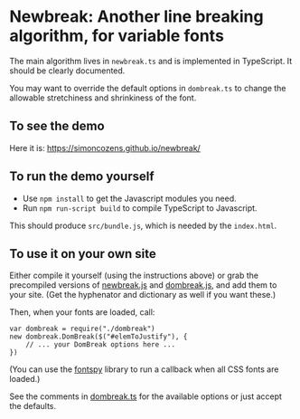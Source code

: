 # Newbreak: Another line breaking algorithm, for variable fonts

The main algorithm lives in `newbreak.ts` and is implemented in TypeScript.
It should be clearly documented.

You may want to override the default options in `dombreak.ts` to change
the allowable stretchiness and shrinkiness of the font.

## To see the demo

Here it is: https://simoncozens.github.io/newbreak/

## To run the demo yourself

* Use `npm install` to get the Javascript modules you need.
* Run `npm run-script build` to compile TypeScript to Javascript.

This should produce `src/bundle.js`, which is needed by the `index.html`.

## To use it on your own site

Either compile it yourself (using the instructions above) or grab the precompiled versions of [newbreak.js](https://github.com/simoncozens/newbreak/blob/gh-pages/src/newbreak.js) and [dombreak.js](https://github.com/simoncozens/newbreak/blob/gh-pages/src/dombreak.js), and add them to your site. (Get the hyphenator and dictionary as well if you want these.)

Then, when your fonts are loaded, call:

    var dombreak = require("./dombreak")
    new dombreak.DomBreak($("#elemToJustify"), {
        // ... your DomBreak options here ...
    })

(You can use the [fontspy](https://github.com/patrickmarabeas/jQuery-FontSpy.js) library to run a callback when all CSS fonts are loaded.)

See the comments in [dombreak.ts](https://github.com/simoncozens/newbreak/blob/master/dombreak.ts) for the available options or just accept the defaults.